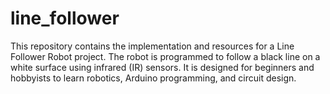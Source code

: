 # line_follower
This repository contains the implementation and resources for a Line Follower Robot project. The robot is programmed to follow a black line on a white surface using infrared (IR) sensors. It is designed for beginners and hobbyists to learn robotics, Arduino programming, and circuit design.
